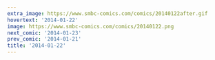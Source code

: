```yaml
---
extra_image: https://www.smbc-comics.com/comics/20140122after.gif
hovertext: '2014-01-22'
image: https://www.smbc-comics.com/comics/20140122.png
next_comic: '2014-01-23'
prev_comic: '2014-01-21'
title: '2014-01-22'
---
```


